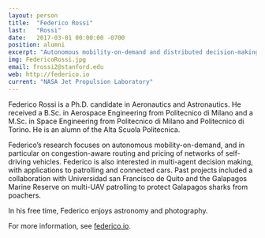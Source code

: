 ```yaml
---
layout: person
title:  "Federico Rossi"
last:   "Rossi"
date:   2017-03-01 00:00:00 -0700
position: alumni
excerpt: "Autonomous mobility-on-demand and distributed decision-making"
img: FedericoRossi.jpg
email: frossi2@stanford.edu
web: http://federico.io
current: "NASA Jet Propulsion Laboratory"
---
```


Federico Rossi is a Ph.D. candidate in Aeronautics and Astronautics. He received a B.Sc. in Aerospace Engineering from Politecnico di Milano and a M.Sc. in Space Engineering from Politecnico di Milano and Politecnico di Torino. He is an alumn of the Alta Scuola Politecnica.

Federico’s research focuses on autonomous mobility-on-demand, and in particular on congestion-aware routing and pricing of networks of self-driving vehicles. Federico is also interested in multi-agent decision making, with applications to patrolling and connected cars. Past projects included a collaboration with Universidad san Francisco de Quito and the Galapagos Marine Reserve on multi-UAV patrolling to protect Galapagos sharks from poachers.

In his free time, Federico enjoys astronomy and photography.

For more information, see <a href="https://www.federico.io">federico.io</a>.